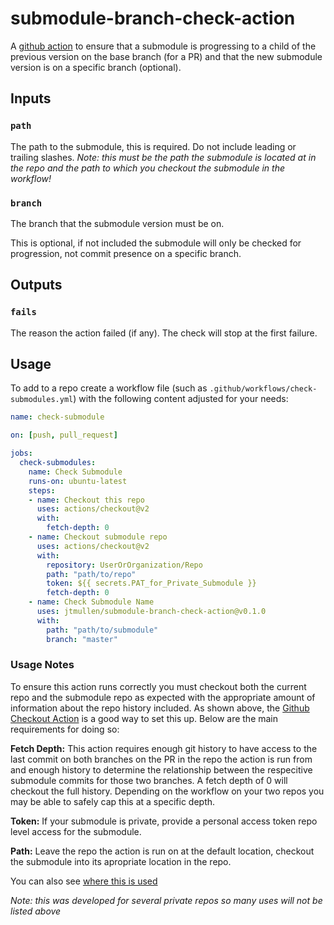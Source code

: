 # submodule-branch-check-action
A [github action](https://help.github.com/en/actions) to ensure that a submodule is progressing to a child of the previous version on the base branch (for a PR) and that the new submodule version is on a specific branch (optional). 


## Inputs
### `path`
The path to the submodule, this is required. Do not include leading or trailing slashes. 
*Note: this must be the path the submodule is located at in the repo and the path to which you checkout the submodule in the workflow!*

### `branch`
The branch that the submodule version must be on. 

This is optional, if not included the submodule will only be checked for progression, not commit presence on a specific branch. 

## Outputs
### `fails`
The reason the action failed (if any). The check will stop at the first failure. 

## Usage
To add to a repo create a workflow file (such as `.github/workflows/check-submodules.yml`) with the following content adjusted for your needs:

```yml
name: check-submodule

on: [push, pull_request]

jobs:
  check-submodules:
    name: Check Submodule
    runs-on: ubuntu-latest
    steps:
    - name: Checkout this repo
      uses: actions/checkout@v2
	  with:
		fetch-depth: 0
    - name: Checkout submodule repo
      uses: actions/checkout@v2
	  with:
	    repository: UserOrOrganization/Repo
		path: "path/to/repo"
		token: ${{ secrets.PAT_for_Private_Submodule }}
		fetch-depth: 0
    - name: Check Submodule Name
      uses: jtmullen/submodule-branch-check-action@v0.1.0
      with:
        path: "path/to/submodule"
        branch: "master"
```

### Usage Notes
To ensure this action runs correctly you must checkout both the current repo and the submodule repo as expected with the appropriate amount of information about the repo history included. As shown above, the [Github Checkout Action](https://github.com/actions/checkout/) is a good way to set this up. Below are the main requirements for doing so:

**Fetch Depth:** This action requires enough git history to have access to the last commit on both branches on the PR in the repo the action is run from and enough history to determine the relationship between the respecitive submodule commits for those two branches. A fetch depth of 0 will checkout the full history. Depending on the workflow on your two repos you may be able to safely cap this at a specific depth.

**Token:** If your submodule is private, provide a personal access token repo level access for the submodule. 

**Path:** Leave the repo the action is run on at the default location, checkout the submodule into its apropriate location in the repo. 

You can also see [where this is used](https://github.com/search?l=YAML&q=submodule-branch-check-action&type=Code)

*Note: this was developed for several private repos so many uses will not be listed above*